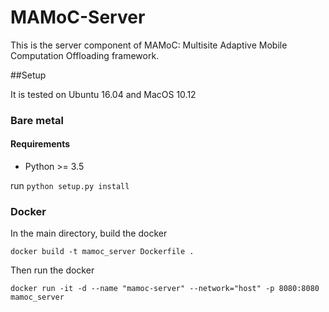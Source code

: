 # MAMoC-Server
This is the server component of MAMoC: Multisite Adaptive Mobile Computation Offloading framework.

##Setup

It is tested on Ubuntu 16.04 and MacOS 10.12

### Bare metal

#### Requirements
- Python >= 3.5

run ``python setup.py install``

### Docker

In the main directory, build the docker

``docker build -t mamoc_server Dockerfile .``

Then run the docker

``docker run -it -d --name "mamoc-server" --network="host" -p 8080:8080 mamoc_server``

